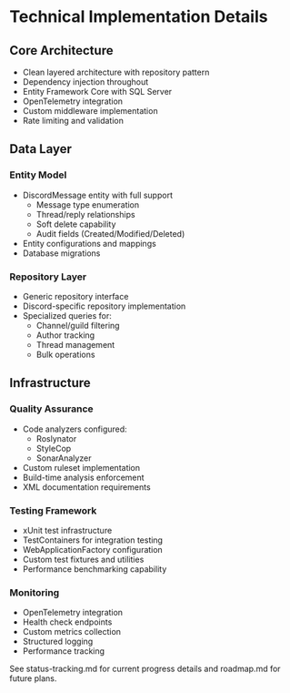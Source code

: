 # Technical Implementation Details

## Core Architecture
- Clean layered architecture with repository pattern
- Dependency injection throughout
- Entity Framework Core with SQL Server
- OpenTelemetry integration
- Custom middleware implementation
- Rate limiting and validation

## Data Layer
### Entity Model
- DiscordMessage entity with full support
  - Message type enumeration
  - Thread/reply relationships
  - Soft delete capability
  - Audit fields (Created/Modified/Deleted)
- Entity configurations and mappings
- Database migrations

### Repository Layer
- Generic repository interface
- Discord-specific repository implementation
- Specialized queries for:
  - Channel/guild filtering
  - Author tracking
  - Thread management
  - Bulk operations

## Infrastructure
### Quality Assurance
- Code analyzers configured:
  - Roslynator
  - StyleCop
  - SonarAnalyzer
- Custom ruleset implementation
- Build-time analysis enforcement
- XML documentation requirements

### Testing Framework
- xUnit test infrastructure
- TestContainers for integration testing
- WebApplicationFactory configuration
- Custom test fixtures and utilities
- Performance benchmarking capability

### Monitoring
- OpenTelemetry integration
- Health check endpoints
- Custom metrics collection
- Structured logging
- Performance tracking

See status-tracking.md for current progress details and roadmap.md for future plans.
